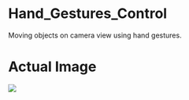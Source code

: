 # Hand_Gestures_Control
Moving objects on camera view using hand gestures.

# Actual Image
<img src="https://i.postimg.cc/Gty4ypfT/ash5.gif">
